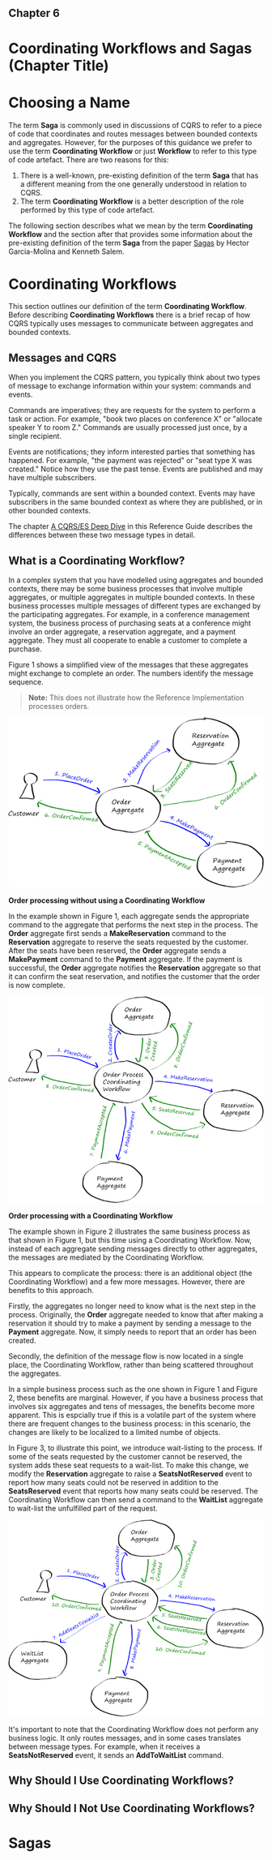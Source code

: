 ## Chapter 6
# Coordinating Workflows and Sagas (Chapter Title)

# Choosing a Name

The term **Saga** is commonly used in discussions of CQRS to refer to a 
piece of code that coordinates and routes messages between bounded 
contexts and aggregates. However, for the purposes of this guidance we 
prefer to use the term **Coordinating Workflow** or just **Workflow** to 
refer to this type of code artefact. There are two reasons for this: 

1. There is a well-known, pre-existing definition of the term **Saga**
   that has a different meaning from the one generally understood in
   relation to CQRS.
2. The term **Coordinating Workflow** is a better description of the
   role performed by this type of code artefact.

The following section describes what we mean by the term **Coordinating 
Workflow** and the section after that provides some information about 
the pre-existing definition of the term **Saga** from the paper 
[Sagas](sagapaper) by Hector Garcia-Molina and Kenneth Salem. 

# Coordinating Workflows

This section outlines our definition of the term **Coordinating 
Workflow**. Before describing **Coordinating Workflows** there is a 
brief recap of how CQRS typically uses messages to communicate between 
aggregates and bounded contexts. 

## Messages and CQRS

When you implement the CQRS pattern, you typically think about two types 
of message to exchange information within your system: commands and 
events. 

Commands are imperatives; they are requests for the system to 
perform a task or action. For example, "book two places on conference X" 
or "allocate speaker Y to room Z." Commands are usually processed just 
once, by a single recipient.

Events are notifications; they inform interested parties that something 
has happened. For example, "the payment was rejected" or "seat type X 
was created." Notice how they use the past tense. Events are published 
and may have multiple subscribers. 

Typically, commands are sent within a bounded context. Events may have 
subscribers in the same bounded context as where they are published, or 
in other bounded contexts. 

The chapter [A CQRS/ES Deep Dive][r_chapter4] in this Reference Guide 
describes the differences between these two message types in detail. 

## What is a Coordinating Workflow?

In a complex system that you have modelled using aggregates and bounded 
contexts, there may be some business processes that involve multiple 
aggregates, or multiple aggregates in multiple bounded contexts. In 
these business processes multiple messages of different types are 
exchanged by the participating aggregates. For example, in a conference 
management system, the business process of purchasing seats at a 
conference might involve an order aggregate, a reservation aggregate, 
and a payment aggregate. They must all cooperate to enable a customer to 
complete a purchase. 

Figure 1 shows a simplified view of the messages that these aggregates 
might exchange to complete an order. The numbers identify the message 
sequence. 

> **Note:** This does not illustrate how the Reference Implementation
> processes orders.

![Figure 1][fig1]

**Order processing without using a Coordinating Workflow**

In the example shown in Figure 1, each aggregate sends the appropriate command to the aggregate that performs the next step in the process. The **Order** aggregate first sends a **MakeReservation** command to the **Reservation** aggregate to reserve the seats requested by the customer. After the seats have been reserved, the **Order** aggregate sends a **MakePayment** command to the **Payment** aggregate. If the payment is successful, the **Order** aggregate notifies the **Reservation** aggregate so that it can confirm the seat reservation, and notifies the customer that the order is now complete.

![Figure 2][fig2]

**Order processing with a Coordinating Workflow**

The example shown in Figure 2 illustrates the same business process as that shown in Figure 1, but this time using a Coordinating Workflow. Now, instead of each aggregate sending messages directly to other aggregates, the messages are mediated by the Coordinating Workflow.

This appears to complicate the process: there is an additional object (the Coordinating Workflow) and a few more messages. However, there are benefits to this approach. 

Firstly, the aggregates no longer need to know what is the next step in the process. Originally, the **Order** aggregate needed to know that after making a reservation it should try to make a payment by sending a message to the **Payment** aggregate. Now, it simply needs to report that an order has been created.

Secondly, the definition of the message flow is now located in a single place, the Coordinating Workflow, rather than being scattered throughout the aggregates.

In a simple business process such as the one shown in Figure 1 and Figure 2, these benefits are marginal. However, if you have a business process that involves six aggregates and tens of messages, the benefits become more apparent. This is espcially true if this is a volatile part of the system where there are frequent changes to the business process: in this scenario, the changes are likely to be localized to a limited numbe of objects.

In Figure 3, to illustrate this point, we introduce wait-listing to the process. If some of the seats requested by the customer cannot be reserved, the system adds these seat requests to a wait-list. To make this change, we modify the **Reservation** aggregate to raise a **SeatsNotReserved** event to report how many seats could not be reserved in addition to the **SeatsReserved** event that reports how many seats could be reserved. The Coordinating Workflow can then send a command to the **WaitList** aggregate to wait-list the unfulfilled part of the request.

![Figure 3][fig3]

It's important to note that the Coordinating Workflow does not perform any business logic. It only routes messages, and in some cases translates between message types. For example, when it receives a **SeatsNotReserved** event, it sends an **AddToWaitList** command.

## Why Should I Use Coordinating Workflows? 

## Why Should I Not Use Coordinating Workflows? 

# Sagas


[r_chapter4]:     Reference_04_DeepDive.markdown
[sagapaper]:      http://www.amundsen.com/downloads/sagas.pdf

[fig1]:           images/Reference_06_Naive.png?raw=true
[fig2]:           images/Reference_06_Workflow.png?raw=true
[fig3]:           images/Reference_06_WorkflowExtended.png?raw=true